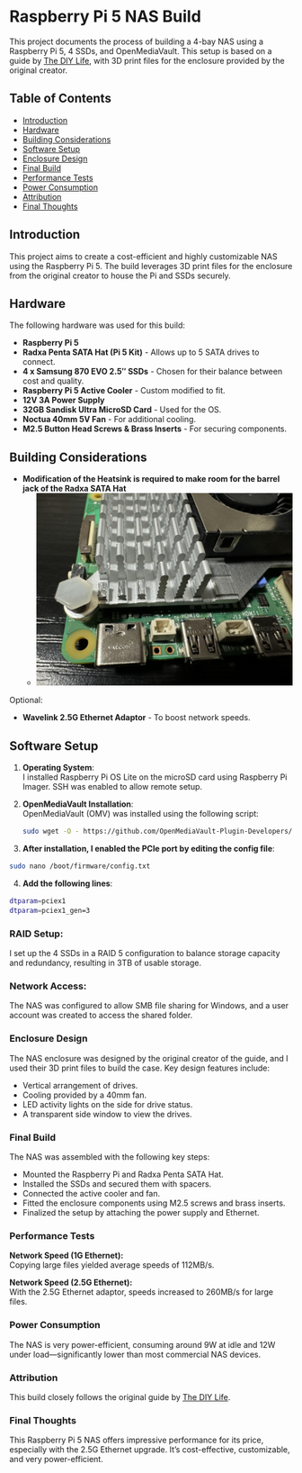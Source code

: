 # Raspberry Pi 5 NAS Build

This project documents the process of building a 4-bay NAS using a Raspberry Pi 5, 4 SSDs, and OpenMediaVault. This setup is based on a guide by [The DIY Life](https://www.the-diy-life.com/i-built-a-4-bay-raspberry-pi-5-based-nas/), with 3D print files for the enclosure provided by the original creator.

## Table of Contents
- [Introduction](#introduction)
- [Hardware](#hardware)
- [Building Considerations](#Building-Considerations)
- [Software Setup](#software-setup)
- [Enclosure Design](#enclosure-design)
- [Final Build](#final-build)
- [Performance Tests](#performance-tests)
- [Power Consumption](#power-consumption)
- [Attribution](#attribution)
- [Final Thoughts](#final-thoughts)

## Introduction
This project aims to create a cost-efficient and highly customizable NAS using the Raspberry Pi 5. The build leverages 3D print files for the enclosure from the original creator to house the Pi and SSDs securely.

## Hardware
The following hardware was used for this build:
- **Raspberry Pi 5**
- **Radxa Penta SATA Hat (Pi 5 Kit)** - Allows up to 5 SATA drives to connect.
- **4 x Samsung 870 EVO 2.5″ SSDs** - Chosen for their balance between cost and quality.
- **Raspberry Pi 5 Active Cooler** - Custom modified to fit.
- **12V 3A Power Supply**
- **32GB Sandisk Ultra MicroSD Card** - Used for the OS.
- **Noctua 40mm 5V Fan** - For additional cooling.
- **M2.5 Button Head Screws & Brass Inserts** - For securing components.

## Building Considerations
- **Modification of the Heatsink is required to make room for the barrel jack of the Radxa SATA Hat**
   - <img src="/PI-5-NAS/Photos/NasBuild.jpg" alt="Description" width="500"/>
Optional:
- **Wavelink 2.5G Ethernet Adaptor** - To boost network speeds.

## Software Setup
1. **Operating System**:  
   I installed Raspberry Pi OS Lite on the microSD card using Raspberry Pi Imager. SSH was enabled to allow remote setup.
   
2. **OpenMediaVault Installation**:  
   OpenMediaVault (OMV) was installed using the following script:
   ```bash
   sudo wget -O - https://github.com/OpenMediaVault-Plugin-Developers/installScript/raw/master/install | sudo bash
    ```
3. **After installation, I enabled the PCIe port by editing the config file**:
```bash
sudo nano /boot/firmware/config.txt
```

4. **Add the following lines**:
```bash
dtparam=pciex1
dtparam=pciex1_gen=3
```

### RAID Setup:
I set up the 4 SSDs in a RAID 5 configuration to balance storage capacity and redundancy, resulting in 3TB of usable storage.

### Network Access:
The NAS was configured to allow SMB file sharing for Windows, and a user account was created to access the shared folder.

### Enclosure Design
The NAS enclosure was designed by the original creator of the guide, and I used their 3D print files to build the case. Key design features include:
- Vertical arrangement of drives.
- Cooling provided by a 40mm fan.
- LED activity lights on the side for drive status.
- A transparent side window to view the drives.

### Final Build
The NAS was assembled with the following key steps:
- Mounted the Raspberry Pi and Radxa Penta SATA Hat.
- Installed the SSDs and secured them with spacers.
- Connected the active cooler and fan.
- Fitted the enclosure components using M2.5 screws and brass inserts.
- Finalized the setup by attaching the power supply and Ethernet.

### Performance Tests
**Network Speed (1G Ethernet):**  
Copying large files yielded average speeds of 112MB/s.

**Network Speed (2.5G Ethernet):**  
With the 2.5G Ethernet adaptor, speeds increased to 260MB/s for large files.

### Power Consumption
The NAS is very power-efficient, consuming around 9W at idle and 12W under load—significantly lower than most commercial NAS devices.

### Attribution
This build closely follows the original guide by [The DIY Life](https://www.the-diy-life.com/i-built-a-4-bay-raspberry-pi-5-based-nas/).

### Final Thoughts
This Raspberry Pi 5 NAS offers impressive performance for its price, especially with the 2.5G Ethernet upgrade. It’s cost-effective, customizable, and very power-efficient.

